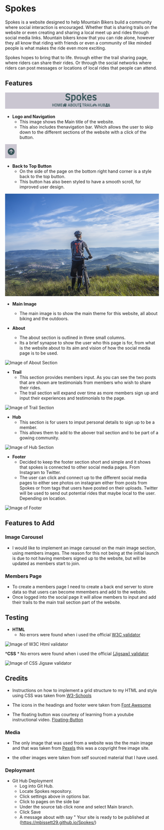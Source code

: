 # Spokes

Spokes is a website designed to help Mountain Bikers build a community where social interaction is encouraged. Whether that is sharing trails on the website or even creating and sharing a local meet up and rides through social media links. Mountain bikers know that you can ride alone, however they all know that riding with friends or even a community of like minded people is what makes the ride even more exciting. 

Spokes hopes to bring that to life. through either the trail sharing page, where riders can share their rides. Or through the social networks where riders can post messages or locations of local rides that people can attend.

## Features


![Title and Nav Bar](/assets/images/title-nav.png)

* __Logo and Navigation__
    * This image shows the Main title of the website.
    * This also includes thenavigation bar. Which allows the user to skip down to the different sections of the website with a click of the button.


 ![Back to Top Button](assets/images/fltng-btn.png)

* __Back to Top Button__
    * On the side of the page on the bottom right hand corner is a style back to the top button.
    * This button has also been styled to have a smooth scroll, for improved user design.


![Image of Mountain Biker](assets/images/pexels-pixabay-161172.jpg)

* __Main Image__
    * The main image is to show the main theme for this website, all about biking and the outdoors.



* __About__
    * The about section is outlined in three small columns.
    * Its a brief synapse to show the user who this page is for, from what is the website about to its aim and vision of how the social media page is to be used. 

![Image of About Section](https://github.com/MBissett29/Spokes/blob/main/assets/images/about-section.png)


* __Trail__
    * This section provides members input. As you can see the two posts that are shown are testimonials from members who wish to share their rides.
    * The trail section will expand over time as more members sign up and input their experiences and testimonials to the page.

![Image of Trail Section](https://github.com/MBissett29/Spokes/blob/main/assets/images/trail-section.png)


* __Hub__
    * This section is for users to imput personal details to sign up to be a member.
    * This allows them to add to the abover trail section and to be part of a gowing community.

![Image of Hub Section](https://github.com/MBissett29/Spokes/blob/main/assets/images/hub-section.png)

* __Footer__
    * Decided to keep the footer section short and simple and it shows that spokes is connected to other social media pages. From Instagram to Twitter.
    * The user can click and connect up to the different social media pages to either see photos on instagram either from posts from Spokes or from tags that users have posted on their uploads. Twitter will be used to send out potential rides that maybe local to the user. Depending on location.

![Image of Footer](https://github.com/MBissett29/Spokes/blob/main/assets/images/footer.png)

## Features to Add

### Image Carousel

* I would like to implement an image carousel on the main image section, using members images. The reason for this not being at the initial launch is due to not having members signed up to the website, but will be updated as members start to join.

### Members Page

* To create a members page I need to create a back end server to store data so that users can become mmembers and add to the website.
* Once logged into the social page it will allow members to input and add their trails to the main trail section part of the website.


## Testing

* __HTML__
    * No errors were found when i used the official [W3C validator](https://validator.w3.org/nu/?showsource=yes&doc=https%3A%2F%2Fmbissett29.github.io%2FSpokes%2F)

![Image of W3C Html validator](https://github.com/MBissett29/Spokes/blob/main/assets/images/html-valid.png)

*__CSS__
    * No errors were found when i used the official [(Jigsaw) validator](https://jigsaw.w3.org/css-validator/validator?uri=https%3A%2F%2Fvalidator.w3.org%2Fnu%2F%3Fshowsource%3Dyes%26doc%3Dhttps%253A%252F%252Fmbissett29.github.io%252FSpokes%252F&profile=css3svg&usermedium=all&warning=1&vextwarning=&lang=en)

![Image of CSS Jigsaw validator](https://github.com/MBissett29/Spokes/blob/main/assets/images/css-valid.png)

## Credits

* Instructions on how to implement a grid structure to my HTML and style using CSS was taken from [W3-Schools](https://www.w3schools.com/css/css_grid.asp)

* The icons in the headings and footer were taken from [Font Awesome](https://fontawesome.com/)

* The floating button was courtesy of learning from a youtube instructional video. [Floating-Button](https://www.youtube.com/watch?v=u5hx_YtqylA)

### Media 

* The only image that was used from a website was the the main image and that was taken from [Pexels](https://www.pexels.com/photo/biker-holding-mountain-bike-on-top-of-mountain-with-green-grass-161172/) this was a copyright free image site.

* the other images were taken from self sourced material that I have used.

### Deploymant

* Git Hub Deployment
    * Log into Git Hub.
    * Locate Spokes repository.
    * Click settings above in options bar.
    * Click to pages on the side bar
    * Under the source tab click none and select Main branch.
    * Click Save
    * A message about with say " Your site is ready to be published at (https://mbissett29.github.io/Spokes/) 
